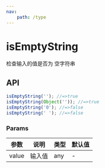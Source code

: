 ```yaml
---
nav:
    path: /type
---
```


# isEmptyString

检查输入的值是否为 空字符串

## API

```ts
isEmptyString(''); //=>true
isEmptyString(Object('')); //=>true
isEmptyString('0'); //=>false
isEmptyString(' '); //=>false
```

### Params

| 参数  | 说明   | 类型 | 默认值 |
| ----- | ------ | ---- | ------ |
| value | 输入值 | any  | -      |
